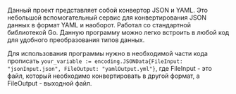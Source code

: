 Данный проект представляет собой конвертор JSON и YAML. Это небольшой вспомогательный сервис для конвертирования JSON данных в формат YAML и наоборот. 
Работал со стандартной библиотекой Go. Данную программу можно легко встроить в любой код для удобного преобразования типов данных.

Для использования программы нужно в необходимой части кода прописать 
`your_variable := encoding.JSONData{FileInput: "jsonInput.json", FileOutput: "yamlOutput.yml"}`, где FileInput - это файл, который необходимо конвертировать в другой формат, а FileOutput - выходной файл.

